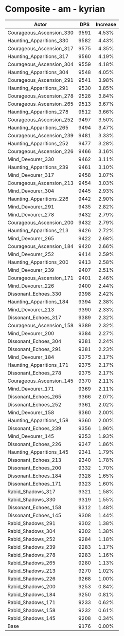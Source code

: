 # Composite - am - kyrian
| Actor | DPS | Increase |
|---|:---:|:---:|
|Courageous_Ascension_330|9591|4.53%|
|Haunting_Apparitions_330|9582|4.43%|
|Courageous_Ascension_317|9575|4.35%|
|Haunting_Apparitions_317|9560|4.19%|
|Courageous_Ascension_304|9559|4.18%|
|Haunting_Apparitions_304|9548|4.05%|
|Courageous_Ascension_291|9541|3.98%|
|Haunting_Apparitions_291|9530|3.85%|
|Courageous_Ascension_278|9528|3.84%|
|Courageous_Ascension_265|9513|3.67%|
|Haunting_Apparitions_278|9512|3.66%|
|Courageous_Ascension_252|9497|3.50%|
|Haunting_Apparitions_265|9494|3.47%|
|Courageous_Ascension_239|9481|3.33%|
|Haunting_Apparitions_252|9477|3.28%|
|Courageous_Ascension_226|9466|3.16%|
|Mind_Devourer_330|9462|3.11%|
|Haunting_Apparitions_239|9461|3.10%|
|Mind_Devourer_317|9458|3.07%|
|Courageous_Ascension_213|9454|3.03%|
|Mind_Devourer_304|9445|2.93%|
|Haunting_Apparitions_226|9442|2.90%|
|Mind_Devourer_291|9435|2.82%|
|Mind_Devourer_278|9432|2.79%|
|Courageous_Ascension_200|9432|2.79%|
|Haunting_Apparitions_213|9426|2.72%|
|Mind_Devourer_265|9422|2.68%|
|Courageous_Ascension_184|9420|2.66%|
|Mind_Devourer_252|9414|2.59%|
|Haunting_Apparitions_200|9413|2.58%|
|Mind_Devourer_239|9407|2.51%|
|Courageous_Ascension_171|9401|2.46%|
|Mind_Devourer_226|9400|2.44%|
|Dissonant_Echoes_330|9398|2.42%|
|Haunting_Apparitions_184|9394|2.38%|
|Mind_Devourer_213|9390|2.33%|
|Dissonant_Echoes_317|9389|2.32%|
|Courageous_Ascension_158|9389|2.32%|
|Mind_Devourer_200|9384|2.27%|
|Dissonant_Echoes_304|9381|2.24%|
|Dissonant_Echoes_291|9381|2.23%|
|Mind_Devourer_184|9375|2.17%|
|Haunting_Apparitions_171|9375|2.17%|
|Dissonant_Echoes_278|9375|2.17%|
|Courageous_Ascension_145|9370|2.11%|
|Mind_Devourer_171|9369|2.11%|
|Dissonant_Echoes_265|9366|2.07%|
|Dissonant_Echoes_252|9361|2.02%|
|Mind_Devourer_158|9360|2.00%|
|Haunting_Apparitions_158|9360|2.00%|
|Dissonant_Echoes_239|9356|1.96%|
|Mind_Devourer_145|9353|1.93%|
|Dissonant_Echoes_226|9347|1.86%|
|Haunting_Apparitions_145|9341|1.79%|
|Dissonant_Echoes_213|9340|1.78%|
|Dissonant_Echoes_200|9332|1.70%|
|Dissonant_Echoes_184|9328|1.65%|
|Dissonant_Echoes_171|9323|1.60%|
|Rabid_Shadows_317|9321|1.58%|
|Rabid_Shadows_330|9319|1.55%|
|Dissonant_Echoes_158|9312|1.48%|
|Dissonant_Echoes_145|9308|1.44%|
|Rabid_Shadows_291|9302|1.38%|
|Rabid_Shadows_304|9302|1.38%|
|Rabid_Shadows_252|9284|1.18%|
|Rabid_Shadows_239|9283|1.17%|
|Rabid_Shadows_278|9283|1.16%|
|Rabid_Shadows_265|9280|1.13%|
|Rabid_Shadows_213|9270|1.02%|
|Rabid_Shadows_226|9268|1.00%|
|Rabid_Shadows_200|9253|0.84%|
|Rabid_Shadows_184|9250|0.81%|
|Rabid_Shadows_171|9233|0.62%|
|Rabid_Shadows_158|9232|0.61%|
|Rabid_Shadows_145|9208|0.34%|
|Base|9176|0.00%|
